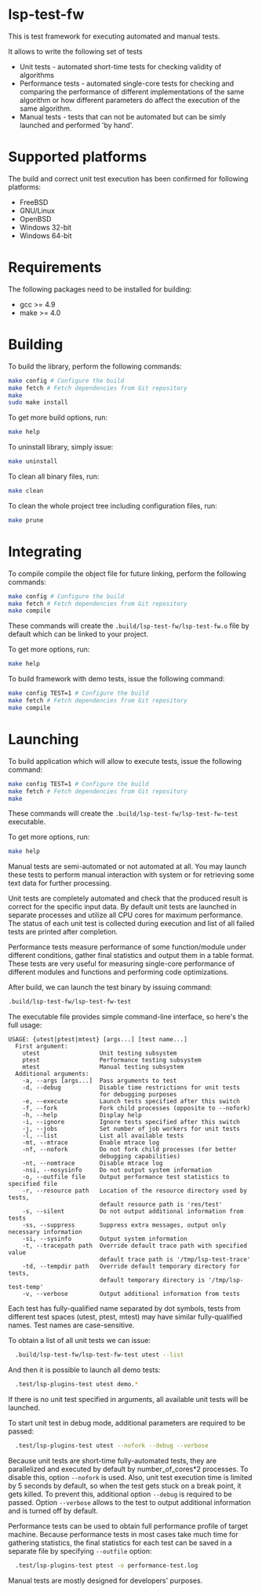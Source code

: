# lsp-test-fw

This is test framework for executing automated and manual tests.

It allows to write the following set of tests
* Unit tests - automated short-time tests for checking validity of algorithms
* Performance tests - automated single-core tests for checking and comparing the
performance of different implementations of the same algorithm or how different
parameters do affect the execution of the same algorithm.
* Manual tests - tests that can not be automated but can be simly launched and
performed 'by hand'.

Supported platforms
======

The build and correct unit test execution has been confirmed for following platforms:
* FreeBSD
* GNU/Linux
* OpenBSD
* Windows 32-bit
* Windows 64-bit

Requirements
======

The following packages need to be installed for building:

* gcc >= 4.9
* make >= 4.0

Building
======

To build the library, perform the following commands:

```bash
make config # Configure the build
make fetch # Fetch dependencies from Git repository
make
sudo make install
```

To get more build options, run:

```bash
make help
```

To uninstall library, simply issue:

```bash
make uninstall
```

To clean all binary files, run:

```bash
make clean
```

To clean the whole project tree including configuration files, run:

```bash
make prune
```

Integrating
======

To compile compile the object file for future linking, perform the following commands:
```bash
make config # Configure the build
make fetch # Fetch dependencies from Git repository
make compile
```
These commands will create the ```.build/lsp-test-fw/lsp-test-fw.o``` file by default
which can be linked to your project.

To get more options, run:

```bash
make help
```

To build framework with demo tests, issue the following command:
```bash
make config TEST=1 # Configure the build
make fetch # Fetch dependencies from Git repository
make compile
```

Launching
======

To build application which will allow to execute tests, issue the following command:
```bash
make config TEST=1 # Configure the build
make fetch # Fetch dependencies from Git repository
make
```

These commands will create the ```.build/lsp-test-fw/lsp-test-fw-test``` executable.

To get more options, run:

```bash
make help
```

Manual tests are semi-automated or not automated at all. You may launch these tests
to perform manual interaction with system or for retrieving some text data for further
processing.

Unit tests are completely automated and check that the produced result is correct for the
specific input data. By default unit tests are launched in separate processes and utilize
all CPU cores for maximum performance. The status of each unit test is collected during
execution and list of all failed tests are printed after completion.

Performance tests measure performance of some function/module under different conditions, 
gather final statistics and output them in a table format. These tests are very useful for
measuring single-core performance of different modules and functions and performing code
optimizations.

After build, we can launch the test binary by issuing command:

```bash
.build/lsp-test-fw/lsp-test-fw-test
```

The executable file provides simple command-line interface, so here's the full usage:

```
USAGE: {utest|ptest|mtest} [args...] [test name...]
  First argument:
    utest                 Unit testing subsystem
    ptest                 Performance testing subsystem
    mtest                 Manual testing subsystem
  Additional arguments:
    -a, --args [args...]  Pass arguments to test
    -d, --debug           Disable time restrictions for unit tests
                          for debugging purposes
    -e, --execute         Launch tests specified after this switch
    -f, --fork            Fork child processes (opposite to --nofork)
    -h, --help            Display help
    -i, --ignore          Ignore tests specified after this switch
    -j, --jobs            Set number of job workers for unit tests
    -l, --list            List all available tests
    -mt, --mtrace         Enable mtrace log
    -nf, --nofork         Do not fork child processes (for better 
                          debugging capabilities)
    -nt, --nomtrace       Disable mtrace log
    -nsi, --nosysinfo     Do not output system information
    -o, --outfile file    Output performance test statistics to specified file
    -r, --resource path   Location of the resource directory used by tests,
                          default resource path is 'res/test'
    -s, --silent          Do not output additional information from tests
    -ss, --suppress       Suppress extra messages, output only necessary information
    -si, --sysinfo        Output system information
    -t, --tracepath path  Override default trace path with specified value
                          default trace path is '/tmp/lsp-test-trace'
    -td, --tempdir path   Override default temporary directory for tests,
                          default temporary directory is '/tmp/lsp-test-temp'
    -v, --verbose         Output additional information from tests
```

Each test has fully-qualified name separated by dot symbols, tests from different
test spaces (utest, ptest, mtest) may have similar fully-qualified names. Test names
are case-sensitive.

To obtain a list of all unit tests we can issue:

```bash
  .build/lsp-test-fw/lsp-test-fw-test utest --list
```

And then it is possible to launch all demo tests:

```bash
  .test/lsp-plugins-test utest demo.*
```

If there is no unit test specified in arguments, all available unit tests
will be launched.

To start unit test in debug mode, additional parameters are required to be passed:

```bash
  .test/lsp-plugins-test utest --nofork --debug --verbose
```
  
Because unit tests are short-time fully-automated tests, they are parallelized and
executed by default by number_of_cores*2 processes. To disable this, option ```--nofork``` is used.
Also, unit test execution time is limited by 5 seconds by default, so when the test gets stuck on
a break point, it gets killed. To prevent this, additional option ```--debug``` is required to be passed.
Option ```--verbose``` allows to the test to output additional information and is turned off by default.

Performance tests can be used to obtain full performance profile of target machine.
Because performance tests in most cases take much time for gathering statistics,
the final statistics for each test can be saved in a separate file by specifying ```--outfile```
option:

```bash
  .test/lsp-plugins-test ptest -o performance-test.log
```

Manual tests are mostly designed for developers' purposes.
